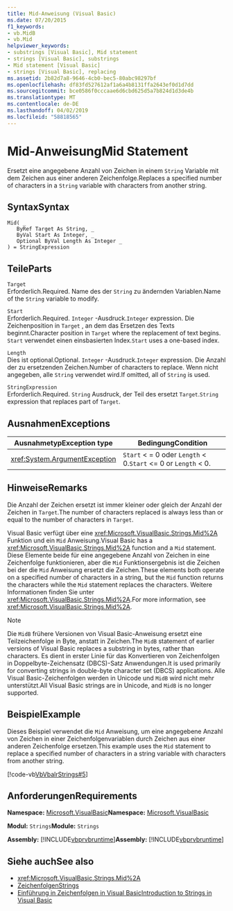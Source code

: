 ```yaml
---
title: Mid-Anweisung (Visual Basic)
ms.date: 07/20/2015
f1_keywords:
- vb.MidB
- vb.Mid
helpviewer_keywords:
- substrings [Visual Basic], Mid statement
- strings [Visual Basic], substrings
- Mid statement [Visual Basic]
- strings [Visual Basic], replacing
ms.assetid: 2b82d7a8-9646-4cb0-bec5-80abc98297bf
ms.openlocfilehash: df83fd527612af1a6a4b8131ffa2643ef0d1d7dd
ms.sourcegitcommit: bce0586f0cccaae6d6cbd625d5a7b824d1d3de4b
ms.translationtype: MT
ms.contentlocale: de-DE
ms.lasthandoff: 04/02/2019
ms.locfileid: "58818565"
---
```

# <a name="mid-statement"></a><span data-ttu-id="958f6-102">Mid-Anweisung</span><span class="sxs-lookup"><span data-stu-id="958f6-102">Mid Statement</span></span>
<span data-ttu-id="958f6-103">Ersetzt eine angegebene Anzahl von Zeichen in einem `String` Variable mit dem Zeichen aus einer anderen Zeichenfolge.</span><span class="sxs-lookup"><span data-stu-id="958f6-103">Replaces a specified number of characters in a `String` variable with characters from another string.</span></span>  
  
## <a name="syntax"></a><span data-ttu-id="958f6-104">Syntax</span><span class="sxs-lookup"><span data-stu-id="958f6-104">Syntax</span></span>  
  
```  
Mid( _  
   ByRef Target As String, _  
   ByVal Start As Integer, _  
   Optional ByVal Length As Integer _  
) = StringExpression  
```  
  
## <a name="parts"></a><span data-ttu-id="958f6-105">Teile</span><span class="sxs-lookup"><span data-stu-id="958f6-105">Parts</span></span>  
 `Target`  
 <span data-ttu-id="958f6-106">Erforderlich.</span><span class="sxs-lookup"><span data-stu-id="958f6-106">Required.</span></span> <span data-ttu-id="958f6-107">Name des der `String` zu ändernden Variablen.</span><span class="sxs-lookup"><span data-stu-id="958f6-107">Name of the `String` variable to modify.</span></span>  
  
 `Start`  
 <span data-ttu-id="958f6-108">Erforderlich.</span><span class="sxs-lookup"><span data-stu-id="958f6-108">Required.</span></span> <span data-ttu-id="958f6-109">`Integer` -Ausdruck.</span><span class="sxs-lookup"><span data-stu-id="958f6-109">`Integer` expression.</span></span> <span data-ttu-id="958f6-110">Die Zeichenposition in `Target` , an dem das Ersetzen des Texts beginnt.</span><span class="sxs-lookup"><span data-stu-id="958f6-110">Character position in `Target` where the replacement of text begins.</span></span> <span data-ttu-id="958f6-111">`Start` verwendet einen einsbasierten Index.</span><span class="sxs-lookup"><span data-stu-id="958f6-111">`Start` uses a one-based index.</span></span>  
  
 `Length`  
 <span data-ttu-id="958f6-112">Dies ist optional.</span><span class="sxs-lookup"><span data-stu-id="958f6-112">Optional.</span></span> <span data-ttu-id="958f6-113">`Integer` -Ausdruck.</span><span class="sxs-lookup"><span data-stu-id="958f6-113">`Integer` expression.</span></span> <span data-ttu-id="958f6-114">Die Anzahl der zu ersetzenden Zeichen.</span><span class="sxs-lookup"><span data-stu-id="958f6-114">Number of characters to replace.</span></span> <span data-ttu-id="958f6-115">Wenn nicht angegeben, alle `String` verwendet wird.</span><span class="sxs-lookup"><span data-stu-id="958f6-115">If omitted, all of `String` is used.</span></span>  
  
 `StringExpression`  
 <span data-ttu-id="958f6-116">Erforderlich.</span><span class="sxs-lookup"><span data-stu-id="958f6-116">Required.</span></span> <span data-ttu-id="958f6-117">`String` Ausdruck, der Teil des ersetzt `Target`.</span><span class="sxs-lookup"><span data-stu-id="958f6-117">`String` expression that replaces part of `Target`.</span></span>  
  
## <a name="exceptions"></a><span data-ttu-id="958f6-118">Ausnahmen</span><span class="sxs-lookup"><span data-stu-id="958f6-118">Exceptions</span></span>  
  
|<span data-ttu-id="958f6-119">Ausnahmetyp</span><span class="sxs-lookup"><span data-stu-id="958f6-119">Exception type</span></span>|<span data-ttu-id="958f6-120">Bedingung</span><span class="sxs-lookup"><span data-stu-id="958f6-120">Condition</span></span>|  
|--------------------|---------------|  
|<xref:System.ArgumentException>|<span data-ttu-id="958f6-121">`Start` < = 0 oder `Length` < 0.</span><span class="sxs-lookup"><span data-stu-id="958f6-121">`Start` <= 0 or `Length` < 0.</span></span>|  
  
## <a name="remarks"></a><span data-ttu-id="958f6-122">Hinweise</span><span class="sxs-lookup"><span data-stu-id="958f6-122">Remarks</span></span>  
 <span data-ttu-id="958f6-123">Die Anzahl der Zeichen ersetzt ist immer kleiner oder gleich der Anzahl der Zeichen in `Target`.</span><span class="sxs-lookup"><span data-stu-id="958f6-123">The number of characters replaced is always less than or equal to the number of characters in `Target`.</span></span>  
  
 <span data-ttu-id="958f6-124">Visual Basic verfügt über eine <xref:Microsoft.VisualBasic.Strings.Mid%2A> Funktion und ein `Mid` Anweisung.</span><span class="sxs-lookup"><span data-stu-id="958f6-124">Visual Basic has a <xref:Microsoft.VisualBasic.Strings.Mid%2A> function and a `Mid` statement.</span></span> <span data-ttu-id="958f6-125">Diese Elemente beide für eine angegebene Anzahl von Zeichen in eine Zeichenfolge funktionieren, aber die `Mid` Funktionsergebnis ist die Zeichen bei der die `Mid` Anweisung ersetzt die Zeichen.</span><span class="sxs-lookup"><span data-stu-id="958f6-125">These elements both operate on a specified number of characters in a string, but the `Mid` function returns the characters while the `Mid` statement replaces the characters.</span></span> <span data-ttu-id="958f6-126">Weitere Informationen finden Sie unter <xref:Microsoft.VisualBasic.Strings.Mid%2A>.</span><span class="sxs-lookup"><span data-stu-id="958f6-126">For more information, see <xref:Microsoft.VisualBasic.Strings.Mid%2A>.</span></span>  
  
> [!NOTE]
>  <span data-ttu-id="958f6-127">Die `MidB` frühere Versionen von Visual Basic-Anweisung ersetzt eine Teilzeichenfolge in Byte, anstatt in Zeichen.</span><span class="sxs-lookup"><span data-stu-id="958f6-127">The `MidB` statement of earlier versions of Visual Basic replaces a substring in bytes, rather than characters.</span></span> <span data-ttu-id="958f6-128">Es dient in erster Linie für das Konvertieren von Zeichenfolgen in Doppelbyte-Zeichensatz (DBCS)-Satz Anwendungen.</span><span class="sxs-lookup"><span data-stu-id="958f6-128">It is used primarily for converting strings in double-byte character set (DBCS) applications.</span></span> <span data-ttu-id="958f6-129">Alle Visual Basic-Zeichenfolgen werden in Unicode und `MidB` wird nicht mehr unterstützt.</span><span class="sxs-lookup"><span data-stu-id="958f6-129">All Visual Basic strings are in Unicode, and `MidB` is no longer supported.</span></span>  
  
## <a name="example"></a><span data-ttu-id="958f6-130">Beispiel</span><span class="sxs-lookup"><span data-stu-id="958f6-130">Example</span></span>  
 <span data-ttu-id="958f6-131">Dieses Beispiel verwendet die `Mid` Anweisung, um eine angegebene Anzahl von Zeichen in einer Zeichenfolgenvariablen durch Zeichen aus einer anderen Zeichenfolge ersetzen.</span><span class="sxs-lookup"><span data-stu-id="958f6-131">This example uses the `Mid` statement to replace a specified number of characters in a string variable with characters from another string.</span></span>  
  
 [!code-vb[VbVbalrStrings#5](~/samples/snippets/visualbasic/VS_Snippets_VBCSharp/VbVbalrStrings/VB/Class1.vb#5)]  
  
## <a name="requirements"></a><span data-ttu-id="958f6-132">Anforderungen</span><span class="sxs-lookup"><span data-stu-id="958f6-132">Requirements</span></span>  
 <span data-ttu-id="958f6-133">**Namespace:** [Microsoft.VisualBasic](../../../visual-basic/language-reference/runtime-library-members.md)</span><span class="sxs-lookup"><span data-stu-id="958f6-133">**Namespace:** [Microsoft.VisualBasic](../../../visual-basic/language-reference/runtime-library-members.md)</span></span>  
  
 <span data-ttu-id="958f6-134">**Modul:** `Strings`</span><span class="sxs-lookup"><span data-stu-id="958f6-134">**Module:** `Strings`</span></span>  
  
 <span data-ttu-id="958f6-135">**Assembly:** [!INCLUDE[vbprvbruntime](~/includes/vbprvbruntime-md.md)]</span><span class="sxs-lookup"><span data-stu-id="958f6-135">**Assembly:** [!INCLUDE[vbprvbruntime](~/includes/vbprvbruntime-md.md)]</span></span>  
  
## <a name="see-also"></a><span data-ttu-id="958f6-136">Siehe auch</span><span class="sxs-lookup"><span data-stu-id="958f6-136">See also</span></span>

- <xref:Microsoft.VisualBasic.Strings.Mid%2A>
- [<span data-ttu-id="958f6-137">Zeichenfolgen</span><span class="sxs-lookup"><span data-stu-id="958f6-137">Strings</span></span>](../../../visual-basic/programming-guide/language-features/strings/index.md)
- [<span data-ttu-id="958f6-138">Einführung in Zeichenfolgen in Visual Basic</span><span class="sxs-lookup"><span data-stu-id="958f6-138">Introduction to Strings in Visual Basic</span></span>](../../../visual-basic/programming-guide/language-features/strings/introduction-to-strings.md)
